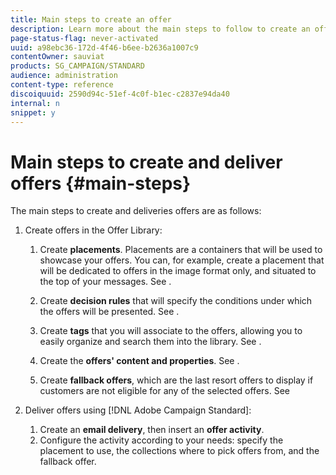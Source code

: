```yaml
---
title: Main steps to create an offer
description: Learn more about the main steps to follow to create an offer.
page-status-flag: never-activated
uuid: a98ebc36-172d-4f46-b6ee-b2636a1007c9
contentOwner: sauviat
products: SG_CAMPAIGN/STANDARD
audience: administration
content-type: reference
discoiquuid: 2590d94c-51ef-4c0f-b1ec-c2837e94da40
internal: n
snippet: y
---
```


# Main steps to create and deliver offers {#main-steps}

The main steps to create and deliveries offers are as follows:

1. Create offers in the Offer Library:

    1. Create **placements**. Placements are a containers that will be used to showcase your offers. You can, for example, create a placement that will be dedicated to offers in the image format only, and situated to the top of your messages. See [](../../offer-library/using/creating-placements.md).

    1. Create **decision rules** that will specify the conditions under which the offers will be presented. See [](../../offer-library/using/creating-decision-rules.md).

    1. Create **tags** that you will associate to the offers, allowing you to easily organize and search them into the library. See [](../../offer-library/using/creating-tags.md).

    1. Create the **offers' content and properties**. See [](../../offer-library/using/creating-personalized-offers.md).

    1. Create **fallback offers**, which are the last resort offers to display if customers are not eligible for any of the selected offers. See [](../../offer-library/using/creating-fallback-offers.md)

1. Deliver offers using [!DNL Adobe Campaign Standard]:

    1. Create an **email delivery**, then insert an **offer activity**.
    1. Configure the activity according to your needs: specify the placement to use, the collections where to pick offers from, and the fallback offer.
